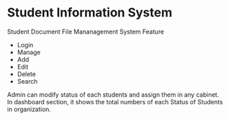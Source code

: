 # Student Information System 
 
Student Document File Mananagement System Feature

<ul>
<li>Login</li>
<li>Manage</li>
<li>Add</li>
<li>Edit</li>
<li>Delete</li>
<li>Search</li>
</ul>

<p>Admin can modify status of each students and assign them in any cabinet. In dashboard section, it shows 
the total numbers of each Status of Students in organization. </p>

